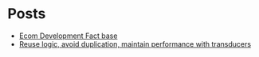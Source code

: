 # Posts

 - [Ecom Development Fact base](/posts/ecom-fact-base/head)
 - [Reuse logic, avoid duplication, maintain performance with transducers](/posts/transducers/head)
